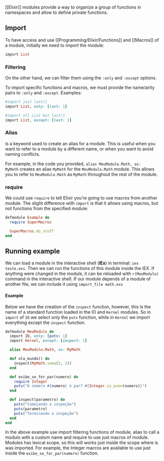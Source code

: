 [[Elixir]] modules provide a way to organize a group of functions in namespaces and allow to define private functions.

## Import
To have access and use [[Programming/Elixir/Functions]] and [[Macros]] of a module, initially  we need to import the module:
```rb
import List
```

### Filtering
On the other hand, we can filter them using the `:only` and `:except` options.

To import specific functions and macros, we must provide the name/arity pairs to `:only` and `:except`. Examples:
```rb
#import just last/1
import List, only: [last: 1]

#import all List but last/1
import List, except: [last: 1]
```

### Alias
is a keyword used to create an alias for a module. This is useful when you want to refer to a module by a different name, or when you want to avoid naming conflicts.

For example, in the code you provided, `alias MeuModulo.Math, as: MyMath` creates an alias `MyMath` for the `MeuModulo.Math` module. This allows you to refer to `MeuModulo.Math` as `MyMath` throughout the rest of the module.

### require
We could use `require` to tell Elixir you’re going to use macros from another module. The slight difference with `import` is that it allows using macros, but not functions from the specified module:

```rb
defmodule Example do
  require SuperMacros

  SuperMacros.do_stuff
end
```

## Running example
We can load a module in the interactive shell (**IEx**) in terminal: `iex teste.exs`. Then we can run the functions of this module inside the IEX. If anything were changed in the module, it can be reloaded with `r(MeuModulo)` command in the interactive shell.
If our module depends of a module of another file, we can include it using `import_file math.exs`
#### Example
Below we have the creation of the `inspect` function, however, this is the name of a standard function loaded in the IO and `Kernel` modules. So in `import` of `IO` we select only the `puts` function, while in `Kernel` we import everything except the `inspect` function.
```rb
defmodule MeuModulo do
  import IO, only: [puts: 1]
  import Kernel, except: [inspect: 1]

  alias MeuModulo.Math, as: MyMath

  def ola_mundo() do
    inspect(MyMath.soma(2, 2))
  end

  def exibe_se_for_par(numero) do
    require Integer
    puts("O número #{numero} é par? #{Integer.is_even(numero)}")
  end

  def inspect(parametro) do
    puts("Começando a inspeção")
    puts(parametro)
    puts("Terminando a inspeção")
  end
end
```

In the above example use import filtering functions of module, alias to call a modulo with a custom name and require to use just macros of module. 
Modules has lexical scope, so this will works just inside the scope where is was imported. For example, the Integer macros are available to use just inside the  `exibe_se_for_par(numero)` function.